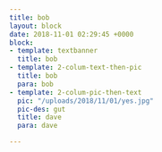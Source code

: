 ```yaml
---
title: bob
layout: block
date: 2018-11-01 02:29:45 +0000
block:
- template: textbanner
  title: bob
- template: 2-colum-text-then-pic
  title: bob
  para: bob
- template: 2-colum-pic-then-text
  pic: "/uploads/2018/11/01/yes.jpg"
  pic-des: gut
  title: dave
  para: dave

---
```

